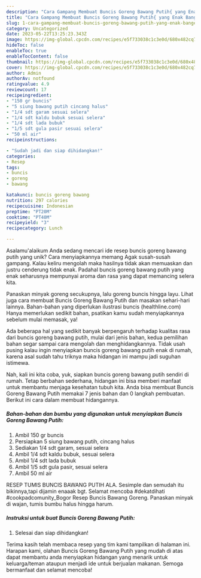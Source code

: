 ```yaml
---
description: "Cara Gampang Membuat Buncis Goreng Bawang Putih{ yang Enak Banget"
title: "Cara Gampang Membuat Buncis Goreng Bawang Putih{ yang Enak Banget"
slug: 1-cara-gampang-membuat-buncis-goreng-bawang-putih-yang-enak-banget
category: Uncategorized
date: 2023-05-22T13:25:23.343Z
image: https://img-global.cpcdn.com/recipes/e5f733038c1c3e0d/680x482cq70/buncis-goreng-bawang-putih-foto-resep-utama.jpg
hideToc: false
enableToc: true
enableTocContent: false
thumbnail: https://img-global.cpcdn.com/recipes/e5f733038c1c3e0d/680x482cq70/buncis-goreng-bawang-putih-foto-resep-utama.jpg
cover: https://img-global.cpcdn.com/recipes/e5f733038c1c3e0d/680x482cq70/buncis-goreng-bawang-putih-foto-resep-utama.jpg
author: Admin
authorAv: notfound
ratingvalue: 4.9
reviewcount: 17
recipeingredient:
- "150 gr buncis"
- "5 siung bawang putih cincang halus"
- "1/4 sdt garam sesuai selera"
- "1/4 sdt kaldu bubuk sesuai selera"
- "1/4 sdt lada bubuk"
- "1/5 sdt gula pasir sesuai selera"
- "50 ml air"
recipeinstructions:

- "Sudah jadi dan siap dihidangkan!"
categories:
- Resep
tags:
- buncis
- goreng
- bawang

katakunci: buncis goreng bawang 
nutrition: 297 calories
recipecuisine: Indonesian
preptime: "PT20M"
cooktime: "PT40M"
recipeyield: "3"
recipecategory: Lunch

---
```



Asalamu'alaikum Anda sedang mencari ide resep buncis goreng bawang putih yang unik? Cara menyiapkannya memang Agak susah-susah gampang. Kalau keliru mengolah maka hasilnya tidak akan memuaskan dan justru cenderung tidak enak. Padahal buncis goreng bawang putih yang enak seharusnya mempunyai aroma dan rasa yang dapat memancing selera kita.


Panaskan minyak goreng secukupnya, lalu goreng buncis hingga layu. Lihat juga cara membuat Buncis Goreng Bawang Putih dan masakan sehari-hari lainnya. Bahan-bahan yang diperlukan ilustrasi buncis (healthline.com) Hanya memerlukan sedikit bahan, psatikan kamu sudah menyiapkannya sebelum mulai memasak, ya!

Ada beberapa hal yang sedikit banyak berpengaruh terhadap kualitas rasa dari buncis goreng bawang putih, mulai dari jenis bahan, kedua pemilihan bahan segar sampai cara mengolah dan menghidangkannya. Tidak usah pusing kalau ingin menyiapkan buncis goreng bawang putih enak di rumah, karena asal sudah tahu triknya maka hidangan ini mampu jadi suguhan istimewa.


Nah, kali ini kita coba, yuk, siapkan buncis goreng bawang putih sendiri di rumah. Tetap berbahan sederhana, hidangan ini bisa memberi manfaat untuk membantu menjaga kesehatan tubuh kita. Anda bisa membuat Buncis Goreng Bawang Putih memakai 7 jenis bahan dan 0 langkah pembuatan. Berikut ini cara dalam membuat hidangannya.

<!--inarticleads1-->

##### Bahan-bahan dan bumbu yang digunakan untuk menyiapkan Buncis Goreng Bawang Putih:

1. Ambil 150 gr buncis
1. Persiapkan 5 siung bawang putih, cincang halus
1. Sediakan 1/4 sdt garam, sesuai selera
1. Ambil 1/4 sdt kaldu bubuk, sesuai selera
1. Ambil 1/4 sdt lada bubuk
1. Ambil 1/5 sdt gula pasir, sesuai selera
1. Ambil 50 ml air


RESEP TUMIS BUNCIS BAWANG PUTIH ALA. Sesimple dan semudah itu bikinnya,tapi dijamin enaaak bgt. Selamat mencoba #dekatdihati #cookpadcomunity_Bogor Resep Buncis Bawang Goreng. Panaskan minyak di wajan, tumis bumbu halus hingga harum. 

<!--inarticleads2-->

##### Instruksi untuk buat Buncis Goreng Bawang Putih:


1. Selesai dan siap dihidangkan!



Terima kasih telah membaca resep yang tim kami tampilkan di halaman ini. Harapan kami, olahan Buncis Goreng Bawang Putih yang mudah di atas dapat membantu anda menyiapkan hidangan yang menarik untuk keluarga/teman ataupun menjadi ide untuk berjualan makanan. Semoga bermanfaat dan selamat mencoba!
